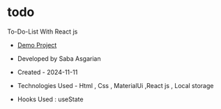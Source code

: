 # todo 
To-Do-List With React js
- [Demo Project](https://todo-mu-black.vercel.app/)


- Developed by Saba Asgarian

- Created - 2024-11-11

- Technologies Used - Html , Css , MaterialUi ,React js , Local storage

- Hooks Used : useState 

